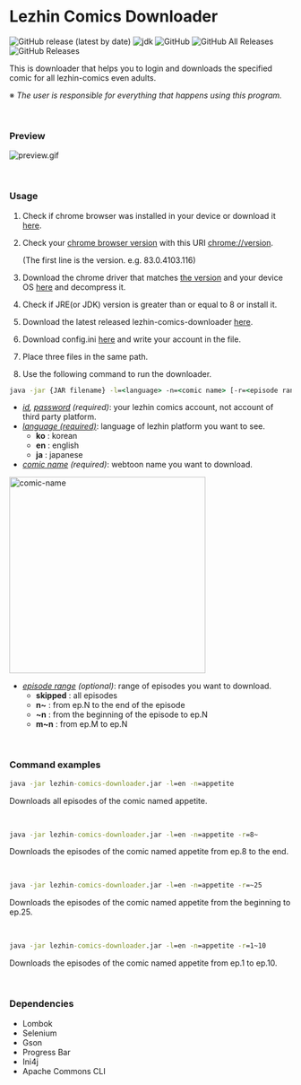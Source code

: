 # Lezhin Comics Downloader

![GitHub release (latest by date)](https://img.shields.io/github/v/release/imsejin/lezhin-comics-downloader)
![jdk](https://img.shields.io/badge/jdk-8-orange)
![GitHub](https://img.shields.io/github/license/imsejin/lezhin-comics-downloader)
![GitHub All Releases](https://img.shields.io/github/downloads/imsejin/lezhin-comics-downloader/total)
![GitHub Releases](https://img.shields.io/github/downloads/imsejin/lezhin-comics-downloader/latest/total)



This is downloader that helps you to login and downloads the specified comic for all lezhin-comics even adults.

※ *The user is responsible for everything that happens using this program.*

<br>

### Preview

![preview.gif](https://user-images.githubusercontent.com/46176032/93713243-81869080-fb95-11ea-8c70-031f26c8ebfc.gif)

<br>

### Usage

1. Check if chrome browser was installed in your device or download it [here](https://www.google.com/chrome).

2. Check your <ins>chrome browser version</ins> with this URI [chrome://version](chrome://version).

   (The first line is the version. e.g. 83.0.4103.116)

3. Download the chrome driver that matches <ins>the version</ins> and your device OS [here](https://chromedriver.chromium.org/downloads) and decompress it.

4. Check if JRE(or JDK) version is greater than or equal to 8 or install it.

5. Download the latest released lezhin-comics-downloader [here](https://github.com/ImSejin/lezhin-comics-downloader/releases).

6. Download config.ini [here](https://raw.githubusercontent.com/ImSejin/lezhin-comics-downloader/master/config.ini) and write your account in the file.

7. Place three files in the same path.

8. Use the following command to run the downloader.



```cmd
java -jar {JAR filename} -l=<language> -n=<comic name> [-r=<episode range>]
```

- *<ins>id</ins>, <ins>password</ins> (required)*: your lezhin comics account, not account of third party platform.
- *<ins>language (required)</ins>*: language of lezhin platform you want to see.
  - **ko** : korean
  - **en** : english
  - **ja** : japanese
- *<ins>comic name</ins> (required)*: webtoon name you want to download.

<img width="350" alt="comic-name" src="https://user-images.githubusercontent.com/46176032/86545858-88c1d900-bf6c-11ea-9c14-64692abbee3a.png">

- *<ins>episode range</ins> (optional)*: range of episodes you want to download.
  - __skipped__ : all episodes
  - __n~__ : from ep.N to the end of the episode
  - __~n__ : from the beginning of the episode to ep.N
  - __m~n__ : from ep.M to ep.N

<br>

### Command examples

```cmd
java -jar lezhin-comics-downloader.jar -l=en -n=appetite
```

Downloads all episodes of the comic named appetite.

<br>

```cmd
java -jar lezhin-comics-downloader.jar -l=en -n=appetite -r=8~
```

Downloads the episodes of the comic named appetite from ep.8 to the end.

<br>

```cmd
java -jar lezhin-comics-downloader.jar -l=en -n=appetite -r=~25
```

Downloads the episodes of the comic named appetite from the beginning to ep.25.

<br>

```cmd
java -jar lezhin-comics-downloader.jar -l=en -n=appetite -r=1~10
```

Downloads the episodes of the comic named appetite from ep.1 to ep.10.

<br>

### Dependencies

- Lombok
- Selenium
- Gson
- Progress Bar
- Ini4j
- Apache Commons CLI


